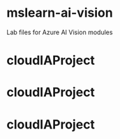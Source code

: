 # mslearn-ai-vision
Lab files for Azure AI Vision modules
# cloudIAProject
# cloudIAProject
# cloudIAProject
